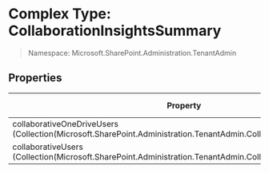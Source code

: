 # Complex Type: CollaborationInsightsSummary

> Namespace: Microsoft.SharePoint.Administration.TenantAdmin

## Properties

Property | SPO | SP 2019 | SP 2016 | SP 2013
----------|:---:|:-------:|:-------:|:-------:
collaborativeOneDriveUsers (Collection(Microsoft.SharePoint.Administration.TenantAdmin.CollaborativeOneDriveUser)) | ✅ | ❌ | ❌ | ❌
collaborativeUsers (Collection(Microsoft.SharePoint.Administration.TenantAdmin.CollaborativeUser)) | ✅ | ❌ | ❌ | ❌